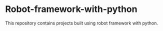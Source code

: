 # Robot-framework-with-python
This repository contains projects built using robot framework with python.
